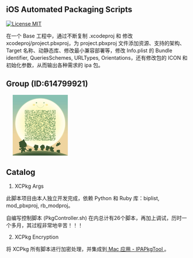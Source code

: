 ## iOS Automated Packaging Scripts

[![License MIT](https://img.shields.io/badge/license-MIT-green.svg?style=flat)](LICENSE)&nbsp;

在一个 Base 工程中，通过不断复制 .xcodeproj 和 修改 xcodeproj/project.pbxproj，为 project.pbxproj 文件添加资源、支持的架构、Target 名称、动静态库、修改最小兼容部署等，修改 Info.plist 的 Bundle identifier, QueriesSchemes, URLTypes, Orientations，还有修改包的 ICON 和初始化参数，从而输出各种需求的 ipa 包。


## Group (ID:614799921)

<div align=left>
&emsp; <img src="https://github.com/chenxing640/Script/raw/master/images/g614799921.jpg" width="30%" />
</div>


## Catalog

1. XCPkg Args 

此脚本项目由本人独立开发完成，依赖 Python 和 Ruby 库：biplist, mod_pbxproj, rb_modproj。

自编写控制脚本 (PkgController.sh) 在内总计有26个脚本，再加上调试，历时一个多月，其过程非常地辛苦！！！

2. XCPkg Encryption

将 XCPkg 所有脚本进行加密处理，并集成到[ Mac 应用 - IPAPkgTool ](https://github.com/chenxing640/IPAPkgTool)。
